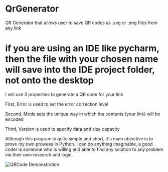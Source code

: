 # QrGenerator
QR Generator that allows user to save QR codes as .svg or .png files from any link 

# if you are using an IDE like pycharm, then the file with your chosen name will save into the IDE project folder, not onto the desktop
I will use 3 properties to generate a QR code for your link

First, Error is used to set the error correction level

Second, Mode sets the unique way in which the contents (your link) will be encoded

Third, Version is used to specify data and size capacity

Although this program is quite simple and short, it's main objective is to prove my own prowess in Python. I can do
anything imaginable, a good coder is someone who is willing and able to find any solution to any problem via their own research and logic.

![QRCode Demonstration](https://user-images.githubusercontent.com/116678181/204738162-be0eca95-0c87-4323-ac61-013b8dafcfd7.png)
